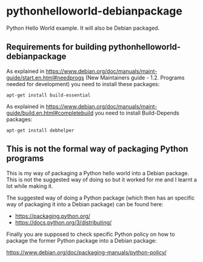 # pythonhelloworld-debianpackage
Python Hello World example. It will also be Debian packaged.

## Requirements for building pythonhelloworld-debianpackage

As explained in https://www.debian.org/doc/manuals/maint-guide/start.en.html#needprogs (New Maintainers guide - 1.2. Programs needed for development) you need to install these packages:

```
apt-get install build-essential
```

As explained in https://www.debian.org/doc/manuals/maint-guide/build.en.html#completebuild you need to install Build-Depends packages:

```
apt-get install debhelper
```

## This is not the formal way of packaging Python programs

This is my way of packaging a Python hello world into a Debian package. This is not the suggested way of doing so but it worked for me and I learnt a lot while making it.

The suggested way of doing a Python package (which then has an specific way of packaging it into a Debian package) can be found here:

* https://packaging.python.org/
* https://docs.python.org/3/distributing/

Finally you are supposed to check specific Python policy on how to package the former Python package into a Debian package:

https://www.debian.org/doc/packaging-manuals/python-policy/

